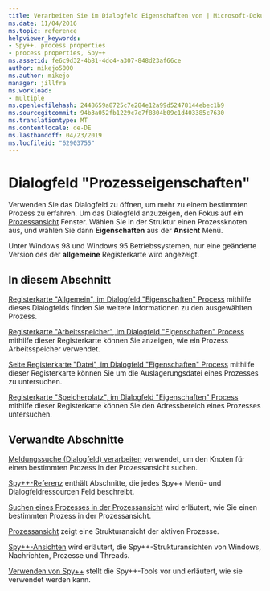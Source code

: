 ```yaml
---
title: Verarbeiten Sie im Dialogfeld Eigenschaften von | Microsoft-Dokumentation
ms.date: 11/04/2016
ms.topic: reference
helpviewer_keywords:
- Spy++. process properties
- process properties, Spy++
ms.assetid: fe6c9d32-4b81-4dc4-a307-848d23af66ce
author: mikejo5000
ms.author: mikejo
manager: jillfra
ms.workload:
- multiple
ms.openlocfilehash: 2448659a8725c7e284e12a99d52478144ebec1b9
ms.sourcegitcommit: 94b3a052fb1229c7e7f8804b09c1d403385c7630
ms.translationtype: MT
ms.contentlocale: de-DE
ms.lasthandoff: 04/23/2019
ms.locfileid: "62903755"
---
```

# <a name="process-properties-dialog-box"></a>Dialogfeld "Prozesseigenschaften"
Verwenden Sie das Dialogfeld zu öffnen, um mehr zu einem bestimmten Prozess zu erfahren. Um das Dialogfeld anzuzeigen, den Fokus auf ein [Prozessansicht](../debugger/processes-view.md) Fenster. Wählen Sie in der Struktur einen Prozessknoten aus, und wählen Sie dann **Eigenschaften** aus der **Ansicht** Menü.

 Unter Windows 98 und Windows 95 Betriebssystemen, nur eine geänderte Version des der **allgemeine** Registerkarte wird angezeigt.

## <a name="in-this-section"></a>In diesem Abschnitt
 [Registerkarte "Allgemein", im Dialogfeld "Eigenschaften" Process](../debugger/general-tab-thread-properties-dialog-box.md) mithilfe dieses Dialogfelds finden Sie weitere Informationen zu den ausgewählten Prozess.

 [Registerkarte "Arbeitsspeicher", im Dialogfeld "Eigenschaften" Process](../debugger/memory-tab-process-properties-dialog-box.md) mithilfe dieser Registerkarte können Sie anzeigen, wie ein Prozess Arbeitsspeicher verwendet.

 [Seite Registerkarte "Datei", im Dialogfeld "Eigenschaften" Process](../debugger/page-file-tab-process-properties-dialog-box.md) mithilfe dieser Registerkarte können Sie um die Auslagerungsdatei eines Prozesses zu untersuchen.

 [Registerkarte "Speicherplatz", im Dialogfeld "Eigenschaften" Process](../debugger/space-tab-process-properties-dialog-box.md) mithilfe dieser Registerkarte können Sie den Adressbereich eines Prozesses untersuchen.

## <a name="related-sections"></a>Verwandte Abschnitte
 [Meldungssuche (Dialogfeld) verarbeiten](../debugger/process-search-dialog-box.md) verwendet, um den Knoten für einen bestimmten Prozess in der Prozessansicht suchen.

 [Spy++-Referenz](../debugger/spy-increment-reference.md) enthält Abschnitte, die jedes Spy++ Menü- und Dialogfeldressourcen Feld beschreibt.

 [Suchen eines Prozesses in der Prozessansicht](../debugger/how-to-search-for-a-process-in-processes-view.md) wird erläutert, wie Sie einen bestimmten Prozess in der Prozessansicht.

 [Prozessansicht](../debugger/processes-view.md) zeigt eine Strukturansicht der aktiven Prozesse.

 [Spy++-Ansichten](../debugger/spy-increment-views.md) wird erläutert, die Spy++-Strukturansichten von Windows, Nachrichten, Prozesse und Threads.

 [Verwenden von Spy++](../debugger/using-spy-increment.md) stellt die Spy++-Tools vor und erläutert, wie sie verwendet werden kann.